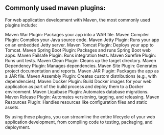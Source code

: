 ## Commonly used maven plugins:

For web application development with Maven, the most commonly used plugins include:

Maven War Plugin: Packages your app into a WAR file.
Maven Compiler Plugin: Compiles your Java source code.
Maven Jetty Plugin: Runs your app on an embedded Jetty server.
Maven Tomcat Plugin: Deploys your app to Tomcat.
Maven Spring Boot Plugin: Packages and runs Spring Boot web apps.
Maven Failsafe Plugin: Runs integration tests.
Maven Surefire Plugin: Runs unit tests.
Maven Clean Plugin: Cleans up the target directory.
Maven Dependency Plugin: Manages dependencies.
Maven Site Plugin: Generates project documentation and reports.
Maven JAR Plugin: Packages the app as a JAR file.
Maven Assembly Plugin: Creates custom distributions (e.g., with dependencies).
Maven Docker Plugin: Build Docker images for your web application as part of the build process and deploy them to a Docker environment.
Maven Liquibase Plugin: Automates database migrations.
Maven Release Plugin: Automates versioning, tagging, and releasing.
Maven Resources Plugin: Handles resources like configuration files and static assets.


By using these plugins, you can streamline the entire lifecycle of your web application development, from compiling code to testing, packaging, and deployment.